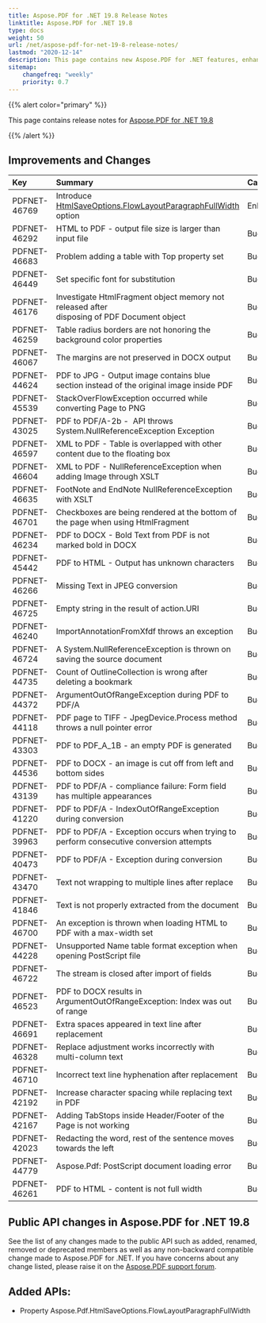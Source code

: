 ```yaml
---
title: Aspose.PDF for .NET 19.8 Release Notes
linktitle: Aspose.PDF for .NET 19.8
type: docs
weight: 50
url: /net/aspose-pdf-for-net-19-8-release-notes/
lastmod: "2020-12-14"
description: This page contains new Aspose.PDF for .NET features, enhancement, and bug fixes in 2019, version 19.8.
sitemap:
    changefreq: "weekly"
    priority: 0.7
---
```


{{% alert color="primary" %}} 

This page contains release notes for [Aspose.PDF for .NET 19.8](https://www.nuget.org/packages/Aspose.Pdf/19.8.0)

{{% /alert %}} 

## Improvements and Changes

|**Key**|**Summary**|**Category**|
| :- | :- | :- |
|PDFNET-46769|Introduce [HtmlSaveOptions.FlowLayoutParagraphFullWidth](/pdf/net/convert-pdf-file-into-html-format/#convertpdffileintohtmlformat-pdftohtmlwithfullcontentwidth) option|Enhancement|
|PDFNET-46292|HTML to PDF - output file size is larger than input file|Bug|
|PDFNET-46683|Problem adding a table with Top property set|Bug|
|PDFNET-46449|Set specific font for substitution|Bug|
|PDFNET-46176|Investigate HtmlFragment object memory not released after <br/>disposing of PDF Document object|Bug|
|PDFNET-46259|Table radius borders are not honoring the background color properties|Bug|
|PDFNET-46067|The margins are not preserved in DOCX output|Bug|
|PDFNET-44624|PDF to JPG - Output image contains blue section instead of the original image inside PDF|Bug|
|PDFNET-45539|StackOverFlowException occurred while converting Page to PNG|Bug|
|PDFNET-43025|PDF to PDF/A-2b -  API throws System.NullReferenceException Exception|Bug|
|PDFNET-46597|XML to PDF - Table is overlapped with other content due to the floating box|Bug|
|PDFNET-46604|XML to PDF - NullReferenceException when adding Image through XSLT|Bug|
|PDFNET-46635|FootNote and EndNote NullReferenceException with XSLT|Bug|
|PDFNET-46701|Checkboxes are being rendered at the bottom of the page when using HtmlFragment|Bug|
|PDFNET-46234|PDF to DOCX - Bold Text from PDF is not marked bold in DOCX|Bug|
|PDFNET-45442|PDF to HTML - Output has unknown characters|Bug|
|PDFNET-46266|Missing Text in JPEG conversion|Bug|
|PDFNET-46725|Empty string in the result of action.URI|Bug|
|PDFNET-46240|ImportAnnotationFromXfdf throws an exception|Bug|
|PDFNET-46724|A System.NullReferenceException is thrown on saving the source document|Bug|
|PDFNET-44735|Count of OutlineCollection is wrong after deleting a bookmark|Bug|
|PDFNET-44372|ArgumentOutOfRangeException during PDF to PDF/A|Bug|
|PDFNET-44118|PDF page to TIFF - JpegDevice.Process method throws a null pointer error|Bug|
|PDFNET-43303|PDF to PDF_A_1B - an empty PDF is generated|Bug|
|PDFNET-44536|PDF to DOCX - an image is cut off from left and bottom sides|Bug|
|PDFNET-43139|PDF to PDF/A - compliance failure: Form field has multiple appearances|Bug|
|PDFNET-41220|PDF to PDF/A - IndexOutOfRangeException during conversion|Bug|
|PDFNET-39963|PDF to PDF/A - Exception occurs when trying to perform consecutive conversion attempts|Bug|
|PDFNET-40473|PDF to PDF/A - Exception during conversion|Bug|
|PDFNET-43470|Text not wrapping to multiple lines after replace|Bug|
|PDFNET-41846|Text is not properly extracted from the document|Bug|
|PDFNET-46700|An exception is thrown when loading HTML to PDF with a max-width set|Bug|
|PDFNET-44228|Unsupported Name table format exception when opening PostScript file|Bug|
|PDFNET-46722|The stream is closed after import of fields|Bug|
|PDFNET-46523|PDF to DOCX results in ArgumentOutOfRangeException: Index was out of range|Bug|
|PDFNET-46691|Extra spaces appeared in text line after replacement|Bug|
|PDFNET-46328|Replace adjustment works incorrectly with multi-column text|Bug|
|PDFNET-46710|Incorrect text line hyphenation after replacement|Bug|
|PDFNET-42192|Increase character spacing while replacing text in PDF|Bug|
|PDFNET-42167|Adding TabStops inside Header/Footer of the Page is not working|Bug|
|PDFNET-42023|Redacting the word, rest of the sentence moves towards the left|Bug|
|PDFNET-44779|Aspose.Pdf: PostScript document loading error|Bug|
|PDFNET-46261|PDF to HTML - content is not full width|Bug|

## Public API changes in Aspose.PDF for .NET 19.8

See the list of any changes made to the public API such as added, renamed, removed or deprecated members as well as any non-backward compatible change made to Aspose.PDF for .NET. If you have concerns about any change listed, please raise it on the [Aspose.PDF support forum](https://forum.aspose.com/c/pdf).

## Added APIs:

- Property Aspose.Pdf.HtmlSaveOptions.FlowLayoutParagraphFullWidth


